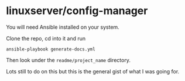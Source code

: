 # linuxserver/config-manager

You will need Ansible installed on your system.

Clone the repo, cd into it and run

    ansible-playbook generate-docs.yml

Then look under the `readme/project_name` directory.

Lots still to do on this but this is the general gist of what I was going for.